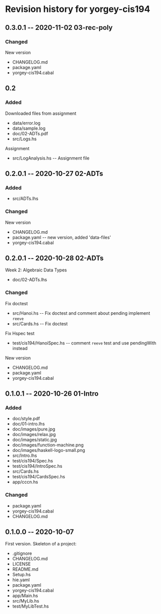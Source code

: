 # Revision history for yorgey-cis194

## 0.3.0.1 -- 2020-11-02 03-rec-poly

### Changed

New version

* CHANGELOG.md
* package.yaml
* yorgey-cis194.cabal

## 0.2
### Added

Downloaded files from assignment

* data/error.log
* data/sample.log
* doc/02-ADTs.pdf
* src/Logs.hs

Assignment

* src/LogAnalysis.hs    -- Assignment file

## 0.2.0.1 -- 2020-10-27 02-ADTs


### Added

* src/ADTs.lhs    

### Changed

New version

* CHANGELOG.md 
* package.yaml          -- new version, added 'data-files'
* yorgey-cis194.cabal

## 0.2.0.1 -- 2020-10-28 02-ADTs

Week 2: Algebraic Data Types

* doc/02-ADTs.lhs

### Changed 

Fix doctest

* src/Hanoi.hs                  -- Fix doctest and comment about pending implement `reeve`
* src/Cards.hs                  -- Fix doctest

Fix Hspec test

* test/cis194/HanoiSpec.hs      -- comment `reeve` test and use pendingWith instead

New version 

* CHANGELOG.md
* package.yaml
* yorgey-cis194.cabal

## 0.1.0.1 -- 2020-10-26 01-Intro

### Added
* doc/style.pdf
* doc/01-intro.lhs
* doc/images/pure.jpg
* doc/images/relax.jpg
* doc/images/static.jpg
* doc/images/function-machine.png
* doc/images/haskell-logo-small.png
* src/Intro.lhs
* test/cis194/Spec.hs
* test/cis194/IntroSpec.hs
* src/Cards.hs
* test/cis194/CardsSpec.hs
* app/cccn.hs

### Changed
* package.yaml
* yorgey-cis194.cabal
* CHANGELOG.md

## 0.1.0.0 -- 2020-10-07

First version. Skeleton of a project:

* .gitignore
* CHANGELOG.md
* LICENSE
* README.md
* Setup.hs
* hie.yaml
* package.yaml
* yorgey-cis194.cabal
* app/Main.hs
* src/MyLib.hs
* test/MyLibTest.hs
